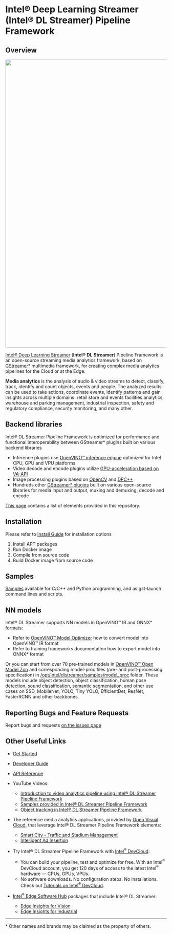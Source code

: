 # Intel® Deep Learning Streamer (Intel® DL Streamer) Pipeline Framework

## Overview
<div align="center"><img src="intro.gif" width=900/></div>

[Intel® Deep Learning Streamer](https://dlstreamer.github.io) (**Intel® DL Streamer**) Pipeline Framework is an open-source streaming media analytics framework, based on [GStreamer*](https://gstreamer.freedesktop.org) multimedia framework, for creating complex media analytics pipelines for the Cloud or at the Edge.

**Media analytics** is the analysis of audio & video streams to detect, classify, track, identify and count objects, events and people. The analyzed results can be used to take actions, coordinate events, identify patterns and gain insights across multiple domains: retail store and events facilities analytics, warehouse and parking management, industrial inspection, safety and regulatory compliance, security monitoring, and many other.

## Backend libraries
Intel® DL Streamer Pipeline Framework is optimized for performance and functional interoperability between GStreamer* plugins built on various backend libraries
* Inference plugins use [OpenVINO™ inference engine](https://docs.openvino.ai) optimized for Intel CPU, GPU and VPU platforms
* Video decode and encode plugins utilize [GPU-acceleration based on VA-API](https://github.com/GStreamer/gstreamer-vaapi)
* Image processing plugins based on [OpenCV](https://opencv.org/) and [DPC++](https://www.intel.com/content/www/us/en/develop/documentation/oneapi-programming-guide/top/oneapi-programming-model/data-parallel-c-dpc.html)
* Hundreds other [GStreamer* plugins](https://gstreamer.freedesktop.org/documentation/plugins_doc.html) built on various open-source libraries for media input and output, muxing and demuxing, decode and encode

[This page](https://dlstreamer.github.io/elements/elements.html) contains a list of elements provided in this repository.

## Installation
Please refer to [Install Guide](https://dlstreamer.github.io/get_started/install/install_guide_ubuntu.html) for installation options
1. Install APT packages
2. Run Docker image
3. Compile from source code
4. Build Docker image from source code

## Samples
[Samples](https://github.com/dlstreamer/dlstreamer/tree/master/samples) available for C/C++ and Python programming, and as gst-launch command lines and scripts. 

## NN models
Intel® DL Streamer supports NN models in OpenVINO™ IR and ONNX* formats:
* Refer to [OpenVINO™ Model Optimizer](<https://docs.openvino.ai/latest/openvino_docs_MO_DG_Deep_Learning_Model_Optimizer_DevGuide.html>) how to convert model into OpenVINO™ IR format 
* Refer to training frameworks documentation how to export model into ONNX* format

Or you can start from over 70 pre-trained models in [OpenVINO™ Open Model Zoo](https://docs.openvino.ai/latest/omz_models_group_intel.html) and corresponding model-proc files (pre- and post-processing specification) in [/opt/intel/dlstreamer/samples/model_proc](https://github.com/dlstreamer/dlstreamer/tree/master/samples/model_proc) folder.
These models include object detection, object classification, human pose detection, sound classification, semantic segmentation, and other use cases on SSD, MobileNet, YOLO, Tiny YOLO, EfficientDet, ResNet, FasterRCNN and other backbones.

## Reporting Bugs and Feature Requests
Report bugs and requests [on the issues page](https://github.com/dlstreamer/dlstreamer/issues)

## Other Useful Links
* [Get Started](https://dlstreamer.github.io/get_started/get_started_index.html)
* [Developer Guide](https://dlstreamer.github.io/dev_guide/dev_guide_index.html)
* [API Reference](https://dlstreamer.github.io/api_ref/api_reference.html)
* YouTube Videos:
    * [Introduction to video analytics pipeline using Intel® DL Streamer Pipeline Framework](https://www.youtube.com/watch?v=fWhPV_IqDy0)
    * [Samples provided in Intel® DL Streamer Pipeline Framework](https://www.youtube.com/watch?v=EqHznsUR1sE)
    * [Object tracking in Intel® DL Streamer Pipeline Framework](https://youtu.be/z4Heorhg3tM)
* The reference media analytics applications, provided by [Open Visual Cloud](https://01.org/openvisualcloud), that leverage Intel® DL Streamer Pipeline Framework elements:
    * [Smart City - Traffic and Stadium Management](https://github.com/OpenVisualCloud/Smart-City-Sample)
    * [Intelligent Ad Insertion](https://github.com/OpenVisualCloud/Ad-Insertion-Sample)
* Try Intel® DL Streamer Pipeline Framework with [Intel<sup>&reg;</sup> DevCloud](https://www.intel.com/content/www/us/en/developer/tools/devcloud/edge/overview.html):
    * You can build your pipeline, test and optimize for free. With an Intel<sup>®</sup> DevCloud account, you get 120 days of access to the latest Intel<sup>®</sup> hardware — CPUs, GPUs, VPUs.
    * No software downloads. No configuration steps. No installations. Check out [Tutorials on Intel<sup>&reg;</sup> DevCloud](https://www.intel.com/content/www/us/en/developer/tools/devcloud/edge/learn/tutorials.html?s=Newest).
* [Intel<sup>®</sup> Edge Software Hub](https://www.intel.com/content/www/us/en/edge-computing/edge-software-hub.html) packages that include Intel® DL Streamer:

    * [Edge Insights for Vision](https://software.intel.com/content/www/us/en/develop/topics/iot/edge-solutions/vision-recipes.html)
    * [Edge Insights for Industrial](https://software.intel.com/content/www/us/en/develop/topics/iot/edge-solutions/industrial-recipes.html)

---
\* Other names and brands may be claimed as the property of others.
